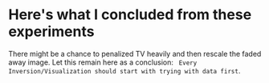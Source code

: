 # Here's what I concluded from these experiments

There might be a chance to penalized TV heavily and then rescale the faded away image. Let this remain here as a
conclusion:
` Every Inversion/Visualization should start with trying with data first`. 